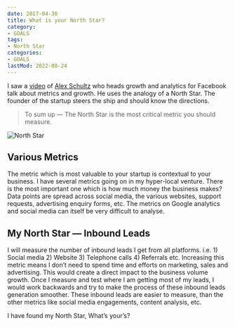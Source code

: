```yaml
---
date: 2017-04-30
title: What is your North Star?
category:
- GOALS
tags:
- North Star
categories:
- GOALS
lastMod: 2022-08-24
---
```

I saw a [video](https://www.youtube.com/watch?v=n_yHZ_vKjno&index=6&list=PL5q_lef6zVkaTY_cT1k7qFNF2TidHCe-1) of [Alex Schultz](https://www.linkedin.com/in/alexorig/) who heads growth and analytics for Facebook talk about metrics and growth. He uses the analogy of a North Star. The founder of the startup steers the ship and should know the directions.

> To sum up — The North Star is the most critical metric you should measure.

![North Star](https://miro.medium.com/max/1400/1*8ywqkmxikvbax22xiimh9q.jpeg)

## Various Metrics

The metric which is most valuable to your startup is contextual to your business. I have several metrics going on in my hyper-local venture. There is the most important one which is how much money the business makes? Data points are spread across social media, the various websites, support requests, advertising enquiry forms, etc. The metrics on Google analytics and social media can itself be very difficult to analyse.

## My North Star — Inbound Leads

I will measure the number of inbound leads I get from all platforms. i.e. 1) Social media 2) Website 3) Telephone calls 4) Referrals etc. Increasing this metric means I don’t need to spend time and efforts on marketing, sales and advertising. This would create a direct impact to the business volume growth. Once I measure and test where I am getting most of my leads, I would work backwards and try to make the process of these inbound leads generation smoother. These inbound leads are easier to measure, than the other metrics like social media engagements, content analysis, etc.

> 

I have found my North Star, What’s your’s?
